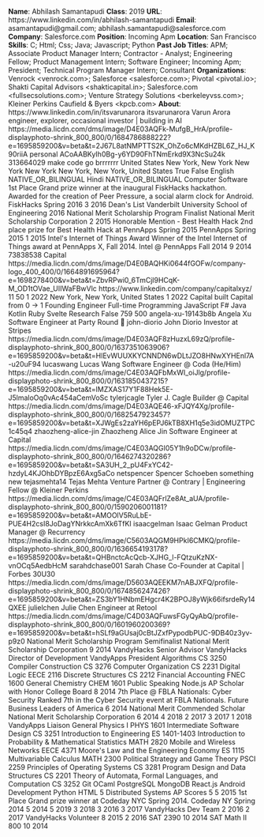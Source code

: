 **Name**: Abhilash Samantapudi
**Class**: 2019
**URL**: https://www\.linkedin\.com/in/abhilash\-samantapudi
**Email**: asamantapudi@gmail\.com; abhilash\.samantapudi@salesforce\.com
**Company**: Salesforce\.com
**Position**: Incoming Apm
**Location**: San Francisco
**Skills**: C; Html; Css; Java; Javascript; Python
**Past Job Titles**: APM; Associate Product Manager Intern; Contractor \- Analyst; Engineering Fellow; Product Management Intern; Software Engineer; Incoming Apm; President; Technical Program Manager Intern; Consultant
**Organizations**: Venrock <venrock\.com>; Salesforce <salesforce\.com>; Pivotal <pivotal\.io>; Shakti Capital Advisors <shakticapital\.in>; Salesforce\.com <fullsecsolutions\.com>; Venture Strategy Solutions <berkeleyvss\.com>; Kleiner Perkins Caufield & Byers <kpcb\.com>
**About**: https://www\.linkedin\.com/in/itsvarunarora itsvarunarora Varun Arora engineer, explorer, occasional investor |  building in AI https://media\.licdn\.com/dms/image/D4E03AQFk\-MufgB\_HrA/profile\-displayphoto\-shrink\_800\_800/0/1684786888222?e=1695859200&v=beta&t=2J67L8atNMPTTS2K\_OhZo6cMKdHZBL6Z\_HJ\_K90riiA personal ACoAABKyIh0Bg\-y6YD90FhTNmErkd9X3NcSu24k 313664029 make code go brrrrrrr United States New York, New York New York New York New York, New York, United States True False English NATIVE\_OR\_BILINGUAL Hindi NATIVE\_OR\_BILINGUAL Computer Software 1st Place Grand prize winner at the inaugural FiskHacks hackathon\. Awarded for the creation of Peer Pressure, a social alarm clock for Android\. FiskHacks Spring 2016 3 2016 Dean's List Vanderbilt University School of Engineering 2016 National Merit Scholarship Program Finalist National Merit Scholarship Corporation 2 2015 Honorable Mention \- Best Health Hack 2nd place prize for Best Health Hack at PennApps Spring 2015 PennApps Spring 2015 1 2015 Intel's Internet of Things Award Winner of the Intel Internet of Things award at PennApps X, Fall 2014\. Intel @ PennApps Fall 2014 9 2014 73838538 Capital https://media\.licdn\.com/dms/image/D4E0BAQHKi0644fGOFw/company\-logo\_400\_400/0/1664891695964?e=1698278400&v=beta&t=ZbvRPwi0\_6TmCjl9HCqK\-M\_OD1tOVae\_UIIWaFBwVlc https://www\.linkedin\.com/company/capitalxyz/ 11 50 1 2022 New York, New York, United States 1 2022 Capital built Capital from 0 \-> 1 Founding Engineer Full\-time Programming JavaScript F\# Java Kotlin Ruby Svelte Research False 759 500 angela\-xu\-19143b8b Angela Xu Software Engineer at Party Round 🎉 john\-diorio John Diorio Investor at Stripes https://media\.licdn\.com/dms/image/D4E03AQF8zHuzxL69zQ/profile\-displayphoto\-shrink\_800\_800/0/1637351063906?e=1695859200&v=beta&t=HlEvWUUXKYCNNDN6wDLtJZO8HNwXYHEnl7A\-u20uF94 lucaswang Lucas Wang Software Engineer @ Coda \(He/Him\) https://media\.licdn\.com/dms/image/C4E03AQFbMxWI\_oiJlg/profile\-displayphoto\-shrink\_800\_800/0/1631850437215?e=1695859200&v=beta&t=lMZXAS17Y1F88Hek5E\-J5lmaloOq0vAc454aCemVoSc tylerjcagle Tyler J\. Cagle Builder @ Capital https://media\.licdn\.com/dms/image/D4E03AQE46\-xFJQY4Xg/profile\-displayphoto\-shrink\_800\_800/0/1682547923457?e=1695859200&v=beta&t=XJWgEs2zaYH6pEPJ6kTB8XH1q5e3idOMUZTPC1c45q4 zhaozheng\-alice\-jin Zhaozheng Alice Jin Software Engineer at Capital https://media\.licdn\.com/dms/image/C4E03AQGI05Y1h9oDCw/profile\-displayphoto\-shrink\_800\_800/0/1646274320286?e=1695859200&v=beta&t=SA3UH\_2\_pU4FxYC42\-hzdyL4KJOhbDYBpzE6Axg5aCo netspencer Spencer Schoeben something new tejasmehta14 Tejas Mehta Venture Partner @ Contrary | Engineering Fellow @ Kleiner Perkins https://media\.licdn\.com/dms/image/C4E03AQFrlZe8At\_aUA/profile\-displayphoto\-shrink\_800\_800/0/1590206001181?e=1695859200&v=beta&t=AMOOlV5RuLbE\-PUE4H2csI8JoDagYNrkkcAmXk6TfKI isaacgelman Isaac Gelman Product Manager @ Recurrency https://media\.licdn\.com/dms/image/C5603AQGM9HPkI6CMKQ/profile\-displayphoto\-shrink\_800\_800/0/1636654193178?e=1695859200&v=beta&t=QHBnctcAcQcb\-XJHG\_l\-FQtzuKzNX\-vnOCq5AedbHcM sarahdchase001 Sarah Chase Co\-Founder at Capital | Forbes 30U30 https://media\.licdn\.com/dms/image/D5603AQEEKM7nABJXFQ/profile\-displayphoto\-shrink\_800\_800/0/1674856247426?e=1695859200&v=beta&t=ZS3bY1HNbmEHgcr4K2BPOJ8yWjk66ifsrdeRy14QXEE julielchen Julie Chen Engineer at Retool https://media\.licdn\.com/dms/image/C4D03AQFuwsFGyQyAbQ/profile\-displayphoto\-shrink\_800\_800/0/1601960200369?e=1695859200&v=beta&t=hSLf9aGUsaj0cBtJZxfPypodbPUC\-9DB40z3yv\-p9z0 National Merit Scholarship Program Semifinalist National Merit Scholarship Corporation 9 2014 VandyHacks Senior Advisor VandyHacks Director of Development VandyApps President Algorithms CS 3250 Compiler Construction CS 3276 Computer Organization CS 2231 Digital Logic EECE 2116 Discrete Structures CS 2212 Financial Accounting FNEC 1600 General Chemistry CHEM 1601 Public Speaking Node\.js AP Scholar with Honor College Board 8 2014 7th Place @ FBLA Nationals: Cyber Security Ranked 7th in the Cyber Security event at FBLA Nationals\. Future Business Leaders of America 6 2014 National Merit Commended Scholar National Merit Scholarship Corporation 6 2014 4 2018 2 2017 3 2017 1 2018 VandyApps Liaison General Physics I PHYS 1601 Intermediate Software Design CS 3251 Introduction to Engineering ES 1401\-1403 Introduction to Probability & Mathematical Statistics MATH 2820 Mobile and Wireless Networks EECE 4371 Moore's Law and the Engineering Economy ES 1115 Multivariable Calculus MATH 2300 Political Strategy and Game Theory PSCI 2259 Principles of Operating Systems CS 3281 Program Design and Data Structures CS 2201 Theory of Automata, Formal Languages, and Computation CS 3252 Git OCaml PostgreSQL MongoDB React\.js Android Development Python HTML 5 Distributed Systems AP Scores 5 5 2015 1st Place Grand prize winner at Codeday NYC Spring 2014\. Codeday NY Spring 2014 5 2014 5 2019 3 2018 3 2016 3 2017 VandyHacks Dev Team 2 2016 2 2017 VandyHacks Volunteer 8 2015 2 2016 SAT 2390 10 2014 SAT Math II 800 10 2014
